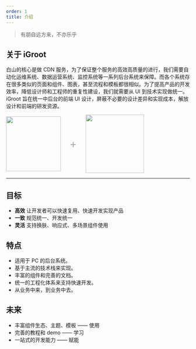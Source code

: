 ```yaml
---
order: 1
title: 介绍
---
```

> 有朋自远方来，不亦乐乎

## 关于 iGroot

白山的核心是做 CDN 服务，为了保证整个服务的高效高质量的进行，我们需要自动化运维系统、数据运营系统、监控系统等一系列后台系统来保障。而各个系统存在很多类似的页面和组件、图表，甚至流程和模板都很相似。为了提高产品的开发效率，降低设计师和工程师的重复性建设，我们就需要从 UI 到技术实现做统一。iGroot 旨在统一中后台的前端 UI 设计，屏蔽不必要的设计差异和实现成本，解放设计和前端的研发资源。

<div class="pic-plus">
  <img width="150" src="http://fe.baishancloud.com/images/page-logo.png">
  <span>+</span>
  <img width="160" src="http://fe.baishancloud.com/images/react.png">
</div>

<style>
.pic-plus > * {
  display: inline-block!important;
  vertical-align: middle;
}
.pic-plus span {
  font-size: 30px;
  color: #aaa;
  margin: 0 20px;
}
</style>

---

## 目标
* **高效** 让开发者可以快速复用、快速开发实现产品
* **一致** 规范统一、开发统一
* **灵活** 支持换肤、响应式、多场景组件使用

## 特点
- 适用于 PC 的后台系统。
- 基于主流的技术栈来实现。
- 丰富的组件和完善的文档。
- 统一的工程化体系来支持快速开发。
- 从业务中来，到业务中去。

## 未来
* 丰富组件生态、主题、模板 —— 使用
* 完善的教程和 demo —— 学习
* 一站式的开发能力 —— 赋能
